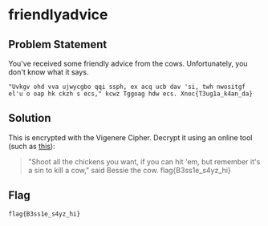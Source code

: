 # friendlyadvice
## Problem Statement

You've received some friendly advice from the cows. Unfortunately, you don't know what it says.

```
"Uvkgv ohd vva ujwycgbo qqi ssph, ex acq ucb dav 'si, twh nwositgf el'u o oap hk ckzh s ecs," kcwz Tggoag hdw ecs. Xnoc{T3ug1a_k4an_da}
```

## Solution

This is encrypted with the Vigenere Cipher. Decrypt it using an online tool (such as [this](https://www.guballa.de/vigenere-solver)):
> "Shoot all the chickens you want, if you can hit 'em, but remember it's a sin to kill a cow," said Bessie the cow. flag{B3ss1e_s4yz_hi}

## Flag
`flag{B3ss1e_s4yz_hi}`
